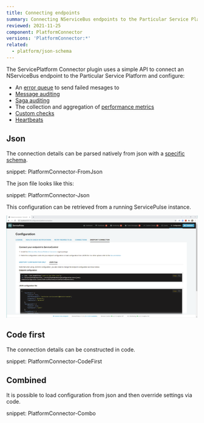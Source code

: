 ```yaml
---
title: Connecting endpoints
summary: Connecting NServiceBus endpoints to the Particular Service Platform
reviewed: 2021-11-25
component: PlatformConnector
versions: 'PlatformConnector:*'
related:
  - platform/json-schema
---
```


The ServicePlatform Connector plugin uses a simple API to connect an NServiceBus endpoint to the Particular Service Platform and configure:

- An [error queue](/nservicebus/recoverability/configure-error-handling.md#configure-the-error-queue-address-using-code) to send failed mesages to
- [Message auditing](/nservicebus/operations/auditing.md)
- [Saga auditing](/nservicebus/sagas/saga-audit.md)
- The collection and aggregation of [performance metrics](/monitoring/metrics/)
- [Custom checks](/monitoring/custom-checks/install-plugin.md)
- [Heartbeats](/monitoring/heartbeats/)

## Json

The connection details can be parsed natively from json with a [specific schema](json-schema.md).

snippet: PlatformConnector-FromJson

The json file looks like this:

snippet: PlatformConnector-Json

This configuration can be retrieved from a running ServicePulse instance. 

![Screenshot of ServicePulse showing the configuration endpoint connection json file tab](connecting.servicepulse.png)

## Code first

The connection details can be constructed in code.

snippet: PlatformConnector-CodeFirst

## Combined

It is possible to load configuration from json and then override settings via code.

snippet: PlatformConnector-Combo